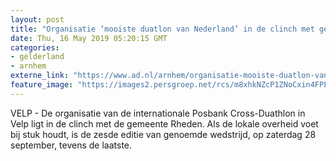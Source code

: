 ```yaml
---
layout: post
title: "Organisatie ‘mooiste duatlon van Nederland’ in de clinch met gemeente Rheden over het parcours"
date: Thu, 16 May 2019 05:20:15 GMT
categories: 
- gelderland 
- arnhem 
externe_link: "https://www.ad.nl/arnhem/organisatie-mooiste-duatlon-van-nederland-in-de-clinch-met-gemeente-rheden-over-het-parcours~a148e2d9/"
feature_image: "https://images2.persgroep.net/rcs/m8xhkNZcP1ZNoCxin4FPF87H2PI/diocontent/148439575/_fitwidth/400/?appId=21791a8992982cd8da851550a453bd7f&quality=0.7"
---
```


VELP - De organisatie van de internationale Posbank Cross-Duathlon in Velp ligt in de clinch met de gemeente Rheden.  Als de lokale overheid voet bij stuk houdt, is de zesde editie van genoemde wedstrijd, op zaterdag 28 september, tevens de laatste.
